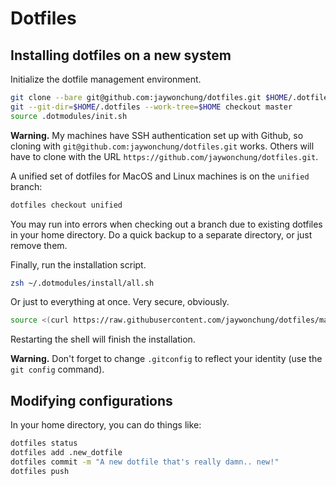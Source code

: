 # Dotfiles

## Installing dotfiles on a new system

Initialize the dotfile management environment.

```bash
git clone --bare git@github.com:jaywonchung/dotfiles.git $HOME/.dotfiles
git --git-dir=$HOME/.dotfiles --work-tree=$HOME checkout master
source .dotmodules/init.sh
```

**Warning.** My machines have SSH authentication set up with Github, so cloning with `git@github.com:jaywonchung/dotfiles.git` works. Others will have to clone with the URL `https://github.com/jaywonchung/dotfiles.git`.

A unified set of dotfiles for MacOS and Linux machines is on the `unified` branch:

```bash
dotfiles checkout unified
```

You may run into errors when checking out a branch due to existing dotfiles in your home directory.
Do a quick backup to a separate directory, or just remove them.

Finally, run the installation script.
```bash
zsh ~/.dotmodules/install/all.sh
```

Or just to everything at once. Very secure, obviously.
```bash
source <(curl https://raw.githubusercontent.com/jaywonchung/dotfiles/master/install.sh)
```

Restarting the shell will finish the installation.

**Warning.** Don't forget to change `.gitconfig` to reflect your identity (use the `git config` command).

## Modifying configurations

In your home directory, you can do things like:

```bash
dotfiles status
dotfiles add .new_dotfile
dotfiles commit -m "A new dotfile that's really damn.. new!"
dotfiles push
```
